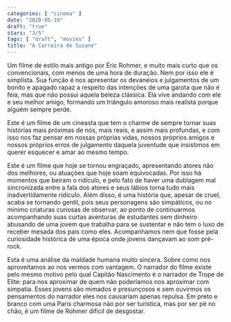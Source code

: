 ```yaml
---
categories: [ "cinema" ]
date: "2020-05-19"
draft: "true"
stars: "3/5"
tags: [ "draft", "movies" ]
title: "A Carreira de Suzane"
---
```

Um filme de estilo mais antigo por Éric Rohmer, e muito mais curto que os convencionais, com menos de uma hora de duração. Nem por isso ele é simplista. Sua função é nos apresentar os devaneios e julgamentos de um bonito e apagado rapaz a respeito das intenções de uma garota que não é feia, mas que não possui aquela beleza clássica. Ela vive andando com ele e seu melhor amigo, formando um triângulo amoroso mais realista porque alguém sempre perde.

Este é um filme de um cineasta que tem o charme de sempre tornar suas histórias mais próximas de nós, mais reais, e assim mais profundas, e com isso nos faz pensar em nossas próprias vidas, nossos próprios amigos e nossos próprios erros de julgamento daquela juventude que insistimos em querer esquecer e amar ao mesmo tempo.

Este é um filme que hoje se tornou engraçado, apresentando atores não dos melhores, ou atuações que hoje soam equivocadas. Por isso há momentos que beiram o ridículo, e pelo fato de haver uma dublagem mal sincronizada entre a fala dos atores e seus lábios torna tudo mais inadvertidamente ridículo. Além disso, é uma história que, apesar de cruel, acaba se tornando gentil, pois seus personagens são simpáticos, ou no mínimo criaturas curiosas de observar, ao ponto de continuarmos acompanhando suas curtas aventuras de estudantes sem dinheiro abusando de uma jovem que trabalha para se sustentar e não tem o luxo de receber mesada dos pais como eles. Acompanhamos nem que fosse pela curiosidade histórica de uma época onde jovens dançavam ao som pré-rock.

Esta é uma análise da maldade humana muito sincera. Sobre como nos aproveitamos ao nos vermos com vantagem. O narrador do filme existe pelo mesmo motivo pelo qual Capitão Nascimento é o narrador de Trope de Elite: para nos aproximar de quem não poderíamos nos aproximar com simpatia. Esses jovens são mimados e presunçosos e sem ouvirmos os pensamentos do narrador eles nos causariam apenas repulsa. Em preto e branco com uma Paris charmosa não por ser turística, mas por ser pé no chão, é um filme de Rohmer difícil de desgostar.
